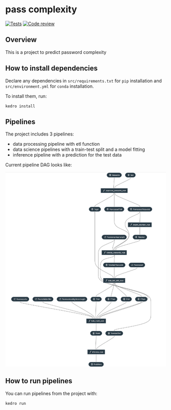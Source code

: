 # pass complexity

[![Tests](https://github.com/pacifikus/pass-complexity/actions/workflows/tests.yml/badge.svg)](https://github.com/pacifikus/pass-complexity/actions/workflows/tests.yml)
[![Code review](https://github.com/pacifikus/pass-complexity/actions/workflows/code-review.yml/badge.svg)](https://github.com/pacifikus/pass-complexity/actions/workflows/code-review.yml)

## Overview

This is a project to predict password complexity

## How to install dependencies

Declare any dependencies in `src/requirements.txt` for `pip` installation and `src/environment.yml` for `conda` installation.

To install them, run:

```
kedro install
```

## Pipelines

The project includes 3 pipelines:
- data processing pipeline with etl function
- data science pipelines with a train-test split and a model fitting
- inference pipeline with a prediction for the test data

Current pipeline DAG looks like:

![Pipeline DAG](https://github.com/pacifikus/pass-complexity/blob/main/imgs/viz_pipelines.png)


## How to run pipelines

You can run pipelines from the project with:

```
kedro run
```
